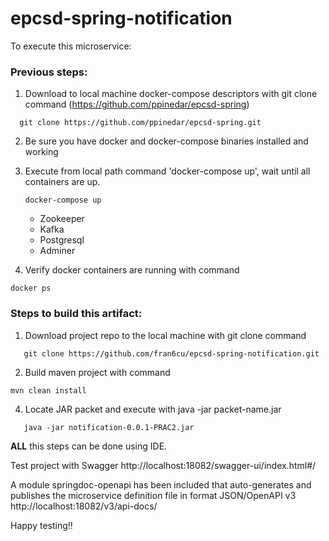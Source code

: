 # epcsd-spring-notification


To execute this microservice:


### Previous steps:

1. Download to local machine docker-compose descriptors with git clone command (https://github.com/ppinedar/epcsd-spring)
 ```
   git clone https://github.com/ppinedar/epcsd-spring.git
 ```
2. Be sure you have docker and docker-compose binaries installed and working
3. Execute from local path command 'docker-compose up', wait until all containers are up.
   ``` 
   docker-compose up 
   ```
    
    - Zookeeper
    - Kafka
    - Postgresql
    - Adminer

4. Verify docker containers are running with command 
``` 
docker ps
``` 


### Steps to build this artifact:

1. Download project repo to the local machine with git clone command
```
   git clone https://github.com/fran6cu/epcsd-spring-notification.git
```
2. Build maven project with command 
``` 
mvn clean install
``` 
4. Locate JAR packet and execute with java -jar packet-name.jar
```  
   java -jar notification-0.0.1-PRAC2.jar
``` 

**ALL** this steps can be done using IDE.


Test project with Swagger http://localhost:18082/swagger-ui/index.html#/

A module springdoc-openapi has been included that auto-generates and publishes the microservice definition file in format
JSON/OpenAPI v3 http://localhost:18082/v3/api-docs/ 



Happy testing!!
